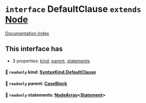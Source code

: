 # `interface` DefaultClause `extends` [Node](../private.interface.Node/README.md)

[Documentation Index](../README.md)

## This interface has

- 3 properties:
[kind](#-readonly-kind-syntaxkinddefaultclause),
[parent](#-readonly-parent-caseblock),
[statements](#-readonly-statements-nodearraystatement)


#### 📄 `readonly` kind: [SyntaxKind.DefaultClause](../private.enum.SyntaxKind/README.md#defaultclause--297)



#### 📄 `readonly` parent: [CaseBlock](../private.interface.CaseBlock/README.md)



#### 📄 `readonly` statements: [NodeArray](../private.interface.NodeArray/README.md)\<[Statement](../private.interface.Statement/README.md)>



